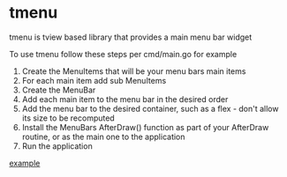 # tmenu 
tmenu is tview based library that provides a main menu bar widget

To use tmenu follow these steps per cmd/main.go for example

1. Create the MenuItems that will be your menu bars main items
2. For each main item add sub MenuItems
3. Create the MenuBar
4. Add each main item to the menu bar in the desired order
5. Add the menu bar to the desired container, such as a flex - don't allow its size to be recomputed
6. Install the MenuBars AfterDraw() function as part of your AfterDraw routine, or as the main one to the application
7. Run the application

[example](cmd/main.go)